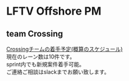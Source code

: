 # LFTV Offshore PM

## team Crossing

[Crossingチームの着手予定(概算のスケジュール)](https://docs.google.com/spreadsheets/d/1i4NlDvtgsjO_IJbzhwmd5qF8L66EUpd_Um7lw2LNYF0/edit?usp=sharing)\
現在のレーン数は10件です。\
sprint内でも新規案件着手可能。\
ご連絡ご相談はslackまでお願い致します。


<!--
**hirota-kazuma/hirota-kazuma** is a ✨ _special_ ✨ repository because its `README.md` (this file) appears on your GitHub profile.

Here are some ideas to get you started:

- 🔭 I’m currently working on ...
- 🌱 I’m currently learning ...
- 👯 I’m looking to collaborate on ...
- 🤔 I’m looking for help with ...
- 💬 Ask me about ...
- 📫 How to reach me: ...
- 😄 Pronouns: ...
- ⚡ Fun fact: ...
-->
